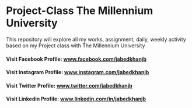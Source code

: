 # Project-Class The Millennium University
 This repository will explore all my works, assignment, daily, weekly activity based on my Project class with The Millennium University 
#### Visit Facebook Profile: www.facebook.com/jabedkhanjb
#### Visit Instagram Profile: www.instagram.com/jabedkhanjb
#### Visit Twitter Profile: www.twitter.com/jabedkhanjb
#### Visit Linkedin Profile: www.linkedin.com/in/jabedkhanjb

